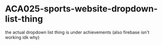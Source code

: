 # ACA025-sports-website-dropdown-list-thing

the actual dropdown list thing is under achievements
(also firebase isn't working idk why)
